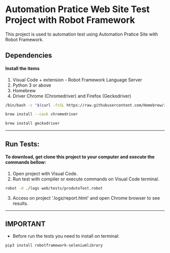# Automation Pratice Web Site Test Project with Robot Framework

This project is used to automation test using Automation Pratice Site with Robot Framework.


## Dependencies

#### Install the items

1. Visual Code + extension - Robot Framework Language Server
2. Python 3 or above
3. Homebrew
4. Driver Chrome (Chromedriver) and Firefox (Geckodriver)

```bash
/bin/bash -c "$(curl -fsSL https://raw.githubusercontent.com/Homebrew/install/HEAD/install.sh)"
```

```bash
brew install --cask chromedriver
```

```bash
brew install geckodriver
```


---

## Run Tests:

#### To download, get clone this project to your computer and execute the commands bellow:

1. Open project with Visual Code.
2. Run test with compiler or execute commands on Visual Code terminal.

```bash
robot -d ./logs web/tests/produtoTest.robot
```

3. Access on project '.logs/report.html' and open Chrome browser to see results.


---

## IMPORTANT

* Before run the tests you need to install on terminal:

```bash
pip3 install robotframework-seleniumlibrary
```
